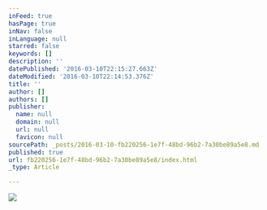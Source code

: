 ```yaml
---
inFeed: true
hasPage: true
inNav: false
inLanguage: null
starred: false
keywords: []
description: ''
datePublished: '2016-03-10T22:15:27.663Z'
dateModified: '2016-03-10T22:14:53.376Z'
title: ''
author: []
authors: []
publisher:
  name: null
  domain: null
  url: null
  favicon: null
sourcePath: _posts/2016-03-10-fb220256-1e7f-48bd-96b2-7a30be89a5e8.md
published: true
url: fb220256-1e7f-48bd-96b2-7a30be89a5e8/index.html
_type: Article

---
```

![](https://the-grid-user-content.s3-us-west-2.amazonaws.com/add20e3a-3efb-4515-8787-7f53e3a5e14f.jpg)